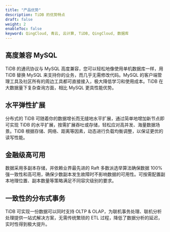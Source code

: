 ```yaml
---
title: "产品优势"
description: TiDB 的优势特点
draft: false
weight: 2
enableToc: false
keyword: QingCloud, 青云, 云计算, TiDB, QingCloud, 数据库
---
```


## 高度兼容 MySQL

TiDB 的通讯协议与 MySQL 高度兼容，您可以轻松地像使用单机数据库一样，用 TiDB 替换 MySQL 来支持你的业务，而几乎无需修改代码。MySQL 的客户端管理工具及社区所有的周边工具都可直接接入，极大降低学习和使用成本。TiDB 在大数据量下复杂查询方面，相比 MySQL 更具性能优势。

## 水平弹性扩展

分布式的 TiDB 可随着你的数据增长而无缝地水平扩展，通过简单地增加新节点即可实现 TiDB 的水平扩展，按需扩展吞吐或存储，轻松应对高并发、海量数据场景。TiDB 根据存储、网络、距离等因素，动态进行负载均衡调整，以保证更优的读写性能。

## 金融级高可用

数据采用多副本存储，并依赖业界最先进的 Raft 多数派选举算法确保数据 100% 强一致性和高可用，确保少数副本发生故障时不影响数据的可用性。可按需配置副本地理位置、副本数量等策略满足不同容灾级别的要求。

## 一致性的分布式事务

TiDB 可实现一份数据可以同时支持 OLTP & OLAP，为联机事务处理、联机分析处理提供一站式解决方案，无需传统繁琐的 ETL 过程，降低了数据分析的延迟，实时性得到极大提升。

